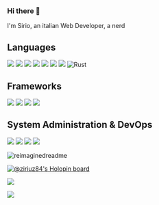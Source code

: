 ### Hi there 👋

I'm Sirio, an italian Web Developer, a nerd

## Languages

![](https://img.shields.io/badge/HTML5-E34F26.svg?style=for-the-badge&logo=HTML5&logoColor=white) ![](https://img.shields.io/badge/JavaScript-F7DF1E.svg?style=for-the-badge&logo=JavaScript&logoColor=black) ![](https://img.shields.io/badge/TypeScript-3178C6.svg?style=for-the-badge&logo=TypeScript&logoColor=white) ![](https://img.shields.io/badge/Sass-CC6699.svg?style=for-the-badge&logo=Sass&logoColor=white)  ![](https://img.shields.io/badge/CSS3-1572B6.svg?style=for-the-badge&logo=CSS3&logoColor=white) ![](https://img.shields.io/badge/Python-3776AB.svg?style=for-the-badge&logo=Python&logoColor=white) ![](https://img.shields.io/badge/PHP-777BB4.svg?style=for-the-badge&logo=PHP&logoColor=white) ![Rust](https://img.shields.io/badge/rust-%23000000.svg?style=for-the-badge&logo=rust&logoColor=white)

## Frameworks

![](https://img.shields.io/badge/Astro-FF5D01.svg?style=for-the-badge&logo=Astro&logoColor=white)  ![](https://img.shields.io/badge/Node.js-339933.svg?style=for-the-badge&logo=nodedotjs&logoColor=white) ![](https://img.shields.io/badge/Jekyll-CC0000.svg?style=for-the-badge&logo=Jekyll&logoColor=white) ![](https://img.shields.io/badge/WordPress-21759B.svg?style=for-the-badge&logo=WordPress&logoColor=white) 

## System Administration & DevOps

![](https://img.shields.io/badge/Linux-FCC624.svg?style=for-the-badge&logo=Linux&logoColor=black) ![](https://img.shields.io/badge/Docker-2496ED.svg?style=for-the-badge&logo=Docker&logoColor=white) ![](https://img.shields.io/badge/Amazon%20AWS-232F3E.svg?style=for-the-badge&logo=Amazon-AWS&logoColor=white) ![](https://img.shields.io/badge/AWS%20Lambda-FF9900.svg?style=for-the-badge&logo=AWS-Lambda&logoColor=white) 
<!--
**ziriuz84/ziriuz84** is a ✨ _special_ ✨ repository because its `README.md` (this file) appears on your GitHub profile.

Here are some ideas to get you started:

- 🔭 I’m currently working on ...
- 🌱 I’m currently learning ...
- 👯 I’m looking to collaborate on ...
- 🤔 I’m looking for help with ...
- 💬 Ask me about ...
- 📫 How to reach me: ...
- 😄 Pronouns: ...
- ⚡ Fun fact: ...
-->

<img src="https://myreadme.vercel.app/api/embed/ziriuz84?panels=userstatistics,toprepositories,toplanguages,commitgraph" alt="reimaginedreadme" />

[![@ziriuz84's Holopin board](https://holopin.io/api/user/board?user=ziriuz84)](https://holopin.io/@ziriuz84)


![](https://hit.yhype.me/github/profile?user_id=464498)

![](https://komarev.com/ghpvc/?username=ziriuz84)

